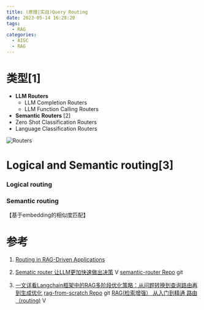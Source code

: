 ```yaml
---
title: (原理|实战)Query Routing
date: 2023-05-14 16:28:20
tags:
  - RAG
categories: 
  - AIGC
  - RAG  
---
```


<p></p>
<!-- more -->

# 类型[1]
+ **LLM Routers**
	- LLM Completion Routers
	- LLM Function Calling Routers
+ **Semantic Routers** [2]
+ Zero Shot Classification Routers
+ Language Classification Routers

![Routers](https://miro.medium.com/v2/format:webp/1*fJnUoOwsykBTU1MyLgHQFg.png)

# Logical and Semantic routing[3]
### Logical routing 

### Semantic routing
【基于embedding的相似度匹配】

# 参考
1. [Routing in RAG-Driven Applications](https://towardsdatascience.com/routing-in-rag-driven-applications-a685460a7220)

2. [Sematic router 让LLM更加快速做出决策](https://www.bilibili.com/video/BV1H64y1E75Y/) V
   [semantic-router Repo](https://github.com/aurelio-labs/semantic-router/) git

3. [一文详看Langchain框架中的RAG多阶段优化策略：从问题转换到查询路由再到生成优化](https://mp.weixin.qq.com/s/pK2BRLrWpEKKIPFhUtGvcg)
   [rag-from-scratch Repo](https://github.com/langchain-ai/rag-from-scratch) git
   [RAG(检索增强） 从入门到精通 路由（routing)](https://www.bilibili.com/video/BV1eJ4m1p7kj/) V

